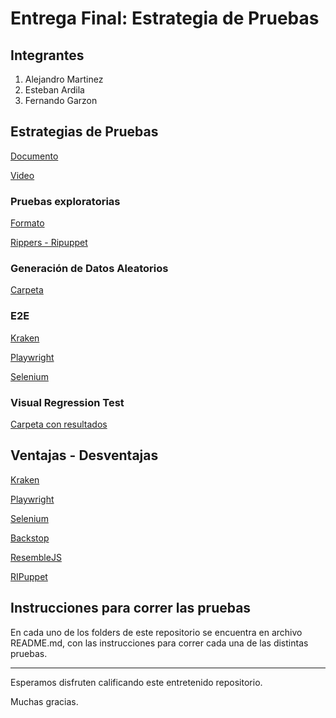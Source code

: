 # Entrega Final: Estrategia de Pruebas

## Integrantes

1. Alejandro Martinez
2. Esteban Ardila
3. Fernando Garzon

## Estrategias de Pruebas

[Documento](https://github.com/mamartinezp123/ghost/blob/master/documentos/Estrategia%20de%20Pruebas.pdf)

[Video](https://www.youtube.com/watch?v=j9oKBbx8I3I)

### Pruebas exploratorias

[Formato](https://github.com/mamartinezp123/ghost/blob/master/documentos/inventario-pruebas-exploratorias.xlsx)

[Rippers - Ripuppet](https://github.com/mamartinezp123/ghost/tree/master/ripuppet)

### Generación de Datos Aleatorios
[Carpeta](https://github.com/mamartinezp123/ghost/tree/ac4b3ad0324c906dc4a12e8affec081da80c5eaf/Generaci%C3%B3n%20de%20Datos%20-%20Playwright)

### E2E

[Kraken](https://github.com/mamartinezp123/ghost/tree/master/e2e/KrakenTests)

[Playwright](https://github.com/mamartinezp123/ghost/tree/master/e2e/ghost-cucumber-playwright)

[Selenium](https://github.com/mamartinezp123/ghost/tree/master/e2e/ghost-cucumber-selenium)

### Visual Regression Test

[Carpeta con resultados](https://github.com/mamartinezp123/ghost/tree/master/vrt)

## Ventajas - Desventajas

[Kraken](https://github.com/mamartinezp123/ghost/wiki/Pruebas-E2E-con-Kraken)

[Playwright](https://github.com/mamartinezp123/ghost/wiki/Playwright:-Pros-y-Contras)

[Selenium](https://github.com/mamartinezp123/ghost/wiki/Pruebas-E2E-con-Selenium)

[Backstop](https://github.com/mamartinezp123/ghost/wiki/Pruebas-de-regresi%C3%B3n-visual-con-Backstop)

[ResembleJS](https://github.com/mamartinezp123/ghost/wiki/Pruebas-de-regresi%C3%B3n-visual-con-Resemble)

[RIPuppet](https://github.com/mamartinezp123/ghost/wiki/Pruebas-con-RIPuppet)


## Instrucciones para correr las pruebas

En cada uno de los folders de este repositorio se encuentra en archivo README.md, con las instrucciones para correr cada una de las distintas pruebas.

-----
Esperamos disfruten calificando este entretenido repositorio.

Muchas gracias.
